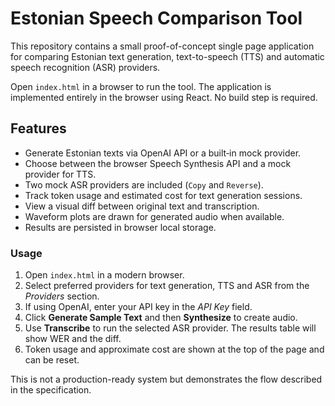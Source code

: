 # Estonian Speech Comparison Tool

This repository contains a small proof-of-concept single page application for comparing Estonian text generation, text-to-speech (TTS) and automatic speech recognition (ASR) providers.

Open `index.html` in a browser to run the tool. The application is implemented entirely in the browser using React. No build step is required.

## Features

- Generate Estonian texts via OpenAI API or a built‑in mock provider.
- Choose between the browser Speech Synthesis API and a mock provider for TTS.
- Two mock ASR providers are included (`Copy` and `Reverse`).
- Track token usage and estimated cost for text generation sessions.
- View a visual diff between original text and transcription.
- Waveform plots are drawn for generated audio when available.
- Results are persisted in browser local storage.

### Usage

1. Open `index.html` in a modern browser.
2. Select preferred providers for text generation, TTS and ASR from the *Providers* section.
3. If using OpenAI, enter your API key in the *API Key* field.
4. Click **Generate Sample Text** and then **Synthesize** to create audio.
5. Use **Transcribe** to run the selected ASR provider. The results table will show WER and the diff.
6. Token usage and approximate cost are shown at the top of the page and can be reset.

This is not a production-ready system but demonstrates the flow described in the specification.
